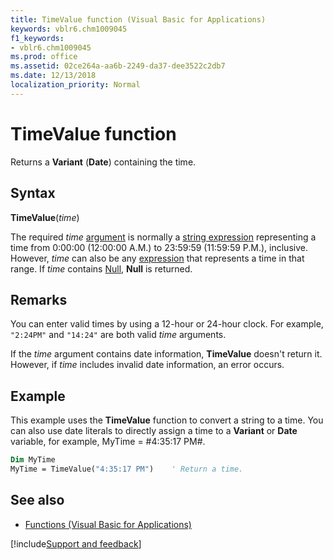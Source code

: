 ```yaml
---
title: TimeValue function (Visual Basic for Applications)
keywords: vblr6.chm1009045
f1_keywords:
- vblr6.chm1009045
ms.prod: office
ms.assetid: 02ce264a-aa6b-2249-da37-dee3522c2db7
ms.date: 12/13/2018
localization_priority: Normal
---
```



# TimeValue function

Returns a **Variant** (**Date**) containing the time.

## Syntax

**TimeValue**(_time_)

The required _time_ [argument](../../Glossary/vbe-glossary.md#argument) is normally a [string expression](../../Glossary/vbe-glossary.md#string-expression) representing a time from 0:00:00 (12:00:00 A.M.) to 23:59:59 (11:59:59 P.M.), inclusive. However, _time_ can also be any [expression](../../Glossary/vbe-glossary.md#expression) that represents a time in that range. If _time_ contains [Null](../../Glossary/vbe-glossary.md#null), **Null** is returned.

## Remarks

You can enter valid times by using a 12-hour or 24-hour clock. For example, `"2:24PM"` and `"14:24"` are both valid _time_ arguments.

If the _time_ argument contains date information, **TimeValue** doesn't return it. However, if _time_ includes invalid date information, an error occurs.

## Example

This example uses the **TimeValue** function to convert a string to a time. You can also use date literals to directly assign a time to a **Variant** or **Date** variable, for example, MyTime = #4:35:17 PM#.

```vb
Dim MyTime
MyTime = TimeValue("4:35:17 PM")    ' Return a time.

```

## See also

- [Functions (Visual Basic for Applications)](../functions-visual-basic-for-applications.md)

[!include[Support and feedback](~/includes/feedback-boilerplate.md)]
